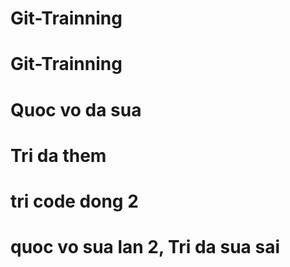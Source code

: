 # Git-Trainning
# Git-Trainning
# Quoc vo da sua
# Tri da them
# tri code dong 2
# quoc vo sua lan 2, Tri da sua sai